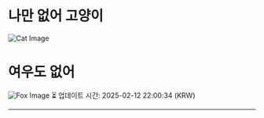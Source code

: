 
# 나만 없어 고양이

![Cat Image](https://cdn2.thecatapi.com/images/182.jpg)

# 여우도 없어
![Fox Image](https://randomfox.ca/images/78.jpg)
⏳ 업데이트 시간: 2025-02-12 22:00:34 (KRW)

---
